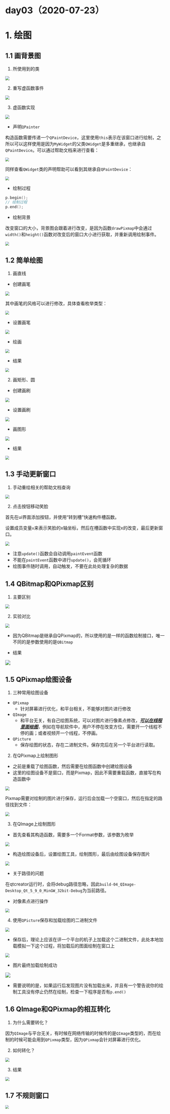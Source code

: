 # day03（2020-07-23）

# 1. 绘图

## 1.1 画背景图

1. 所使用到的类

<img src="image/1.png" style="zoom:80%;" />

2. 重写虚函数事件

<img src="image/4.png" style="zoom:80%;" />

3. 虚函数实现

<img src="image/5.png" style="zoom:80%;" />

- 声明`QPainter`

构造函数需要传递一个`QPaintDevice`，这里使用`this`表示在该窗口进行绘制，之所以可以这样使用是因为`MyWidget`的父类`QWidget`是多重继承，也继承自`QPaintDevice`。可以通过帮助文档来进行查看：  

<img src="image/2.png" style="zoom:75%;" />

同样查看`QWidget`类的声明帮助可以看到其继承自`QPaintDevice`：  

<img src="image/3.png" style="zoom:75%;" />

- 绘制过程

```c++
p.begin();
// 绘制过程
p.end();
```

- 绘制背景

改变窗口的大小，背景图会跟着进行改变，是因为函数`drawPixmap`中会通过`width()`和`height()`函数对改变后的窗口大小进行获取，并重新调用绘制事件。

<img src="image/6.png" style="zoom:75%;" />



## 1.2 简单绘图

1. 画直线

- 创建画笔

<img src="image/8.png" style="zoom:80%;" />

其中画笔的风格可以进行修改，具体查看枚举类型：  

<img src="image/7.png" style="zoom:75%;" />

- 设置画笔

<img src="image/9.png" style="zoom:80%;" />

- 绘画

<img src="image/10.png" style="zoom:80%;" />

- 结果

<img src="image/11.png" style="zoom:75%;" />

2. 画矩形、圆

- 创建画刷

<img src="image/12.png" style="zoom:80%;" />

- 设置画刷

<img src="image/13.png" style="zoom:80%;" />

- 画图形

<img src="image/14.png" style="zoom:80%;" />

- 结果

<img src="image/15.png" style="zoom:75%;" />

## 1.3 手动更新窗口

1. 手动重绘相关的帮助文档查询

<img src="image/16.png" style="zoom:80%;" />

2. 点击按钮移动笑脸

首先在ui界面添加按钮，并使用“转到槽”快速构件槽函数。  

设置成员变量`x`来表示笑脸的x轴坐标，然后在槽函数中实现x的改变，最后更新窗口。  

<img src="image/17.png" style="zoom:80%;" />

- 注意`update()`函数会自动调用`paintEvent`函数
- 不能在`paintEvent`函数中进行`update()`，会死循环
- 绘图事件随时调用，自动触发，不要在此处处理复杂的数据

## 1.4 QBitmap和QPixmap区别

1. 主要区别

<img src="image/18.png" style="zoom:80%;" />

2. 实验对比

<img src="image/19.png" style="zoom:80%;" />

- 因为QBitmap是继承自QPixmap的，所以使用的是一样的函数绘制接口，唯一不同的是参数使用的是`QBitmap`

- 结果

![](image/20.png)

## 1.5 QPixmap绘图设备

1. 三种常用绘图设备

- `QPixmap`
  - 针对屏幕进行优化，和平台相关，不能够对图片进行修改
- `QImage`
  - 和平台无关，有自己绘图系统，可以对图片进行像素点修改，<u>***可以在线程里面绘图***</u>，例如在导航软件中，用户不停在改变方位，需要开一个线程不停的画；或者视频开一个线程，不停画。
- `QPicture`
  - 保存绘图的状态，存在二进制文件。保存完后在另一个平台进行读取。

2. 在QPixmap上绘制图形

- 之前是重载了绘图函数，然后需要在绘图函数中创建绘图设备
- 这里的绘图设备不是窗口，而是Pixmap，因此不需要重载函数，直接写在构造函数中

<img src="image/21.png" style="zoom:80%;" />

Pixmap需要对绘制的图片进行保存，运行后会加载一个空窗口，然后在指定的路径找到文件：  

<img src="image/22.png" style="zoom:80%;" />

3. 在QImage上绘制图形

- 首先查看其构造函数，需要多一个Format参数，该参数为枚举

<img src="image/23.png" style="zoom:80%;" />

- 构造绘图设备后，设置绘图工具，绘制图形，最后由绘图设备保存图片

<img src="image/24.png" style="zoom:80%;" />

- 关于路径的问题

在qtcreator运行时，会将debug路径忽略，因此`build-04_QImage-Desktop_Qt_5_9_0_MinGW_32bit-Debug`为当前路径。  

- 对像素点进行操作

<img src="image/25.png" style="zoom:80%;" />

4. 使用`QPicture`保存和加载绘图的二进制文件

<img src="image/26.png" style="zoom:80%;" />

- 保存后，理论上应该在评一个平台的机子上加载这个二进制文件，此处本地加载模拟一下这个过程，将加载后的图面绘制在窗口上

<img src="image/27.png" style="zoom:80%;" />

- 图片最终加载绘制成功

![](image/28.png)

- 需要说明的是，如果运行后发现图片没有加载出来，并且有一个警告说你的绘制工具没有停止仍然在绘制，检查一下程序是否有`p.end()`

## 1.6 QImage和QPixmap的相互转化

1. 为什么需要转化？

因为`QImage`与平台无关，有时候在网络传输的时候传的是`QImage`类型的，而在绘制的时候可能会用到`QPixmap`类型，因为`QPixmap`会针对屏幕进行优化。  

2. 如何转化？

<img src="image/29.png" style="zoom:80%;" />

3. 结果

<img src="image/30.png" style="zoom:80%;" />

## 1.7 不规则窗口



<img src="image/31.png" style="zoom:70%;" />














